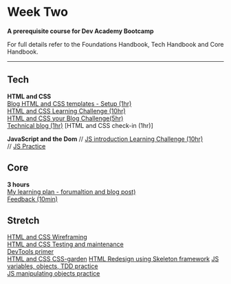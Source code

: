 # Week Two

__A prerequisite course for Dev Academy Bootcamp__

For full details refer to the Foundations Handbook, Tech Handbook and Core Handbook.


------------

## Tech

__HTML and CSS__  
[Blog HTML and CSS templates - Setup (1hr)](html-css-blog-template-setup.md)  
[HTML and CSS Learning Challenge (10hr)](html-css-intro-course.md)       
[HTML and CSS your Blog Challenge(5hr)](html-css-add-to-blog-application.md)  
[Technical blog (1hr)](blog-week1-technical.md)
[HTML and CSS check-in (1hr)] 


__JavaScript and the Dom__
// [JS introduction Learning Challenge (10hr)]()  
// [JS Practice](https://www.codewars.com/?language=javascript)  


## Core 
__3 hours__  
[My learning plan - forumaltion and blog post)](core-learning-plan.md)  
[Feedback (10min)](../feedback.md)
  

## Stretch
[HTML and CSS Wireframing]()  
[HTML and CSS Testing and maintenance]()  
[DevTools primer](web-devtools-pimer.md)    
[HTML and CSS CSS-garden]() 
[HTML Redesign using Skeleton framework]() 
[JS variables, objects, TDD practice](js-practice/js-variables-ojects-practice.md)  
[JS manipulating objects practice]()

